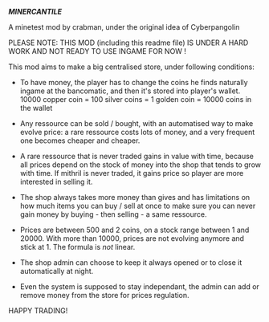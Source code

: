 ***MINERCANTILE***

A minetest mod by crabman, under the original idea of Cyberpangolin

PLEASE NOTE: THIS MOD (including this readme file) IS UNDER A HARD WORK AND NOT READY TO USE INGAME FOR NOW !



This mod aims to make a big centralised store, under following conditions:
- To have money, the player has to change the coins he finds naturally ingame at the bancomatic, and then it's stored into player's wallet. 10000 copper coin = 100 silver coins = 1 golden coin = 10000 coins in the wallet

- Any ressource can be sold / bought, with an automatised way to make evolve price: a rare ressource costs lots of money, and a very frequent one becomes cheaper and cheaper.

- A rare ressource that is never traded gains in value with time, because all prices depend on the stock of money into the shop that tends to grow with time. If mithril is never traded, it gains price so player are more interested in selling it.

- The shop always takes more money than gives and has limitations on how much items you can buy / sell at once to make sure you can never gain money by buying - then selling - a same ressource.

- Prices are between 500 and 2 coins, on a stock range between 1 and 20000. With more than 10000, prices are not evolving anymore and stick at 1. The formula is *not* linear.

- The shop admin can choose to keep it always opened or to close it automatically at night. 

- Even the system is supposed to stay independant, the admin can add or remove money from the store for prices regulation.


HAPPY TRADING!

